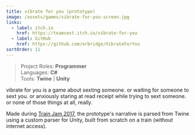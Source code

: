 ```yaml
---
title: vibrate for you (prototype)
image: /assets/games/vibrate-for-you-screen.jpg
links:
  - label: itch.io
    href: https://teamsext.itch.io/vibrate-for-you
  - label: GitHub
    href: https://github.com/erbridge/VibrateForYou
sortOrder: 11
---
```


> Project Roles: **Programmer**\
> Languages: **C#**\
> Tools: **Twine** | **Unity**

vibrate for you is a game about sexting someone. or waiting for someone to sext
you. or anxiously staring at read receipt while trying to sext someone. or none
of those things at all, really.

Made during [Train Jam 2017](http://trainjam.com/), the prototype's narrative is
parsed from Twine using a custom parser for Unity, built from scratch on a train
(without internet access).
